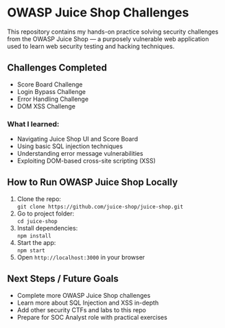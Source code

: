 # OWASP Juice Shop Challenges

This repository contains my hands-on practice solving security challenges from the OWASP Juice Shop — a purposely vulnerable web application used to learn web security testing and hacking techniques.

## Challenges Completed

- Score Board Challenge  
- Login Bypass Challenge  
- Error Handling Challenge  
- DOM XSS Challenge

### What I learned:
- Navigating Juice Shop UI and Score Board  
- Using basic SQL injection techniques  
- Understanding error message vulnerabilities  
- Exploiting DOM-based cross-site scripting (XSS)

## How to Run OWASP Juice Shop Locally

1. Clone the repo:  
   `git clone https://github.com/juice-shop/juice-shop.git`
2. Go to project folder:  
   `cd juice-shop`
3. Install dependencies:  
   `npm install`
4. Start the app:  
   `npm start`
5. Open `http://localhost:3000` in your browser

## Next Steps / Future Goals

- Complete more OWASP Juice Shop challenges  
- Learn more about SQL Injection and XSS in-depth  
- Add other security CTFs and labs to this repo  
- Prepare for SOC Analyst role with practical exercises

